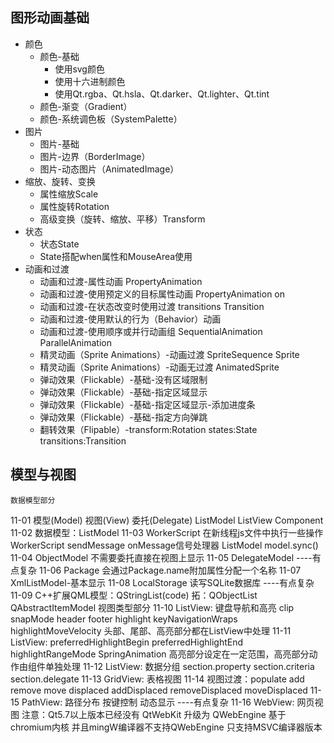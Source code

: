 ## 图形动画基础
- 颜色
  - 颜色-基础
    - 使用svg颜色
    - 使用十六进制颜色
    - 使用Qt.rgba、Qt.hsla、Qt.darker、Qt.lighter、Qt.tint
  - 颜色-渐变（Gradient）
  - 颜色-系统调色板（SystemPalette）
- 图片
  - 图片-基础
  - 图片-边界（BorderImage）
  - 图片-动态图片（AnimatedImage）
- 缩放、旋转、变换
  - 属性缩放Scale
  - 属性旋转Rotation
  - 高级变换（旋转、缩放、平移）Transform
- 状态
  - 状态State
  - State搭配when属性和MouseArea使用
- 动画和过渡
  - 动画和过渡-属性动画 PropertyAnimation
  - 动画和过渡-使用预定义的目标属性动画 PropertyAnimation on
  - 动画和过渡-在状态改变时使用过渡 transitions Transition
  - 动画和过渡-使用默认的行为（Behavior）动画
  - 动画和过渡-使用顺序或并行动画组 SequentialAnimation ParallelAnimation
  - 精灵动画（Sprite Animations）-动画过渡	SpriteSequence Sprite
  - 精灵动画（Sprite Animations）-动画无过渡 AnimatedSprite
  - 弹动效果（Flickable）-基础-没有区域限制
  - 弹动效果（Flickable）-基础-指定区域显示
  - 弹动效果（Flickable）-基础-指定区域显示-添加进度条
  - 弹动效果（Flickable）-基础-指定方向弹跳
  - 翻转效果（Flipable）-transform:Rotation states:State transitions:Transition


## 模型与视图
	数据模型部分
11-01	模型(Model) 视图(View) 委托(Delegate)
		ListModel ListView Component
11-02	数据模型：ListModel
11-03	WorkerScript 在新线程js文件中执行一些操作
		WorkerScript sendMessage onMessage信号处理器
		ListModel model.sync()
11-04	ObjectModel 不需要委托直接在视图上显示
11-05	DelegateModel 									----有点复杂
11-06	Package 会通过Package.name附加属性分配一个名称
11-07	XmlListModel-基本显示
11-08	LocalStorage 读写SQLite数据库					----有点复杂
11-09	C++扩展QML模型：QStringList(code) 拓：QObjectList QAbstractItemModel
	视图类型部分 
11-10	ListView: 键盘导航和高亮 clip snapMode header footer highlight  keyNavigationWraps highlightMoveVelocity
		头部、尾部、高亮部分都在ListView中处理
11-11	ListView: preferredHighlightBegin preferredHighlightEnd highlightRangeMode SpringAnimation
		高亮部分设定在一定范围，高亮部分动作由组件单独处理
11-12	ListView: 数据分组 section.property section.criteria section.delegate
11-13	GridView: 表格视图
11-14	视图过渡：populate add remove move displaced addDisplaced removeDisplaced moveDisplaced
11-15	PathView: 路径分布 按键控制 动态显示			----有点复杂
11-16	WebView:  网页视图 
		注意：Qt5.7以上版本已经没有 QtWebKit 升级为 QWebEngine 基于chromium内核
		并且mingW编译器不支持QWebEngine 只支持MSVC编译器版本